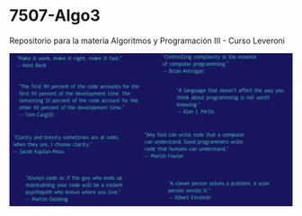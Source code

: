 # 7507-Algo3
Repositorio para la materia Algoritmos y Programación III - Curso Leveroni

![image](docs/quotes.png)
